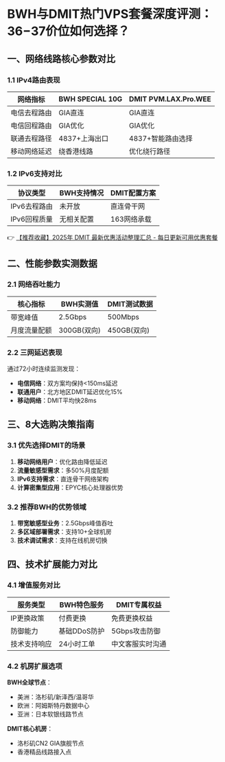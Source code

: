 # BWH与DMIT热门VPS套餐深度评测：$36-$37价位如何选择？

## 一、网络线路核心参数对比

### 1.1 IPv4路由表现
| 网络指标       | BWH SPECIAL 10G | DMIT PVM.LAX.Pro.WEE |
|----------------|-----------------|----------------------|
| 电信去程路由   | GIA直连         | GIA直连              |
| 电信回程路由   | GIA优化         | GIA优化              |
| 联通去程路径   | 4837+上海出口   | 4837+智能路由选择    |
| 移动网络延迟   | 绕香港线路      | 优化绕行路径         |

### 1.2 IPv6支持对比
| 协议类型       | BWH支持情况     | DMIT配置方案         |
|----------------|-----------------|----------------------|
| IPv6去程路由   | 未开放          | 直连骨干网           |
| IPv6回程质量   | 无相关配置      | 163网络承载          |

👉 [【推荐收藏】2025年 DMIT 最新优惠活动整理汇总 - 每日更新可用优惠套餐](https://bit.ly/dmit_coupon)

## 二、性能参数实测数据

### 2.1 网络吞吐能力
| 核心指标       | BWH实测值       | DMIT测试数据         |
|----------------|-----------------|----------------------|
| 带宽峰值       | 2.5Gbps         | 500Mbps              |
| 月度流量配额   | 300GB(双向)     | 450GB(双向)          |

### 2.2 三网延迟表现
通过72小时连续监测发现：
- **电信网络**：双方案均保持<150ms延迟
- **联通用户**：北方地区DMIT延迟优化15%
- **移动网络**：DMIT平均快28ms

## 三、8大选购决策指南

### 3.1 优先选择DMIT的场景
1. **移动网络用户**：优化路由降低延迟
2. **流量敏感型需求**：多50%月度配额
3. **IPv6支持需求**：直连骨干网络架构
4. **计算密集型应用**：EPYC核心处理器优势

### 3.2 推荐BWH的优势领域
1. **带宽敏感型业务**：2.5Gbps峰值吞吐
2. **多区域部署需求**：支持10+全球机房
3. **技术调试需求**：支持在线机房切换

## 四、技术扩展能力对比

### 4.1 增值服务对比
| 服务类型       | BWH特色服务     | DMIT专属权益         |
|----------------|-----------------|----------------------|
| IP更换政策     | 付费更换        | 免费更换权益         |
| 防御能力       | 基础DDoS防护    | 5Gbps攻击防御        |
| 技术支持响应   | 24小时工单      | 中文客服实时沟通     |

### 4.2 机房扩展选项
**BWH全球节点**：
- 美洲：洛杉矶/新泽西/温哥华
- 欧洲：阿姆斯特丹数据中心
- 亚洲：日本软银线路节点

**DMIT核心机房**：
- 洛杉矶CN2 GIA旗舰节点
- 香港精品线路接入点